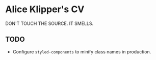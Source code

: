 # Alice Klipper's CV

DON'T TOUCH THE SOURCE. IT SMELLS.

## TODO

 *  Configure `styled-components` to minify class names in production.
